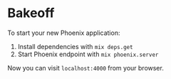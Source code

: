 # Bakeoff

To start your new Phoenix application:

1. Install dependencies with `mix deps.get`
2. Start Phoenix endpoint with `mix phoenix.server`

Now you can visit `localhost:4000` from your browser.
